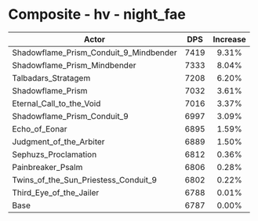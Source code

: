 # Composite - hv - night_fae
| Actor | DPS | Increase |
|---|:---:|:---:|
|Shadowflame_Prism_Conduit_9_Mindbender|7419|9.31%|
|Shadowflame_Prism_Mindbender|7333|8.04%|
|Talbadars_Stratagem|7208|6.20%|
|Shadowflame_Prism|7032|3.61%|
|Eternal_Call_to_the_Void|7016|3.37%|
|Shadowflame_Prism_Conduit_9|6997|3.09%|
|Echo_of_Eonar|6895|1.59%|
|Judgment_of_the_Arbiter|6889|1.50%|
|Sephuzs_Proclamation|6812|0.36%|
|Painbreaker_Psalm|6806|0.28%|
|Twins_of_the_Sun_Priestess_Conduit_9|6802|0.22%|
|Third_Eye_of_the_Jailer|6788|0.01%|
|Base|6787|0.00%|

